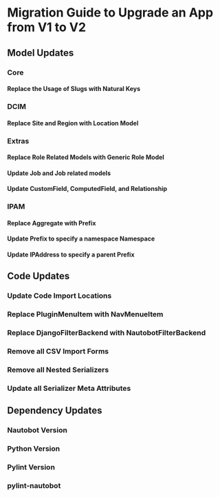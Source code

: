# Migration Guide to Upgrade an App from V1 to V2

## Model Updates

### Core

#### Replace the Usage of Slugs with Natural Keys

### DCIM

#### Replace Site and Region with Location Model

### Extras

#### Replace Role Related Models with Generic Role Model

#### Update Job and Job related models

#### Update CustomField, ComputedField, and Relationship

### IPAM

#### Replace Aggregate with Prefix

#### Update Prefix to specify a namespace Namespace

#### Update IPAddress to specify a parent Prefix

## Code Updates

### Update Code Import Locations

### Replace PluginMenuItem with NavMenueItem

### Replace DjangoFilterBackend with NautobotFilterBackend

### Remove all CSV Import Forms

### Remove all Nested Serializers

### Update all Serializer Meta Attributes

## Dependency Updates

### Nautobot Version

### Python Version

### Pylint Version

### pylint-nautobot

